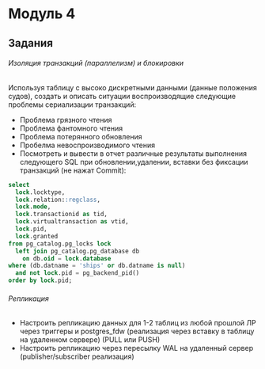 # Модуль 4

## Задания
###### Изоляция транзакций (параллелизм) и блокировки
Используя таблицу с высоко дискретными данными (данные положения судов), создать и описать ситуации воспроизводящие следующие проблемы сериализации транзакций:
- Проблема грязного чтения
- Проблема фантомного чтения
- Проблема потерянного обновления
- Пробелма невоспроизводимого чтения
- Посмотреть и вывести в отчет различные результаты выполнения следующего SQL при обновлении,удалении, вставки без фиксации транзакций (не нажат Commit):
```sql
select
  lock.locktype,
  lock.relation::regclass,
  lock.mode,
  lock.transactionid as tid,
  lock.virtualtransaction as vtid,
  lock.pid,
  lock.granted
from pg_catalog.pg_locks lock
  left join pg_catalog.pg_database db
    on db.oid = lock.database
where (db.datname = 'ships' or db.datname is null)
  and not lock.pid = pg_backend_pid()
order by lock.pid;
```

###### Репликация
- Настроить репликацию данных для 1-2 таблиц из любой прошлой ЛР через триггеры и postgres_fdw (реализация через вставку в таблицу на удаленном сервере) (PULL или PUSH)
- Настроить репликацию через пересылку WAL на удаленный сервер (publisher/subscriber реализация) 


